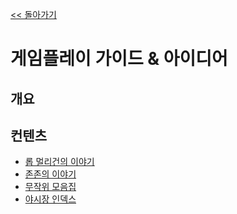 [<< 돌아가기](../readme.md)
# 게임플레이 가이드 & 아이디어

## 개요

## 컨텐츠
- [롭 멀리건의 이야기]()
- [존존의 이야기]()
- [무작위 모음집]()
- [야시장 인덱스]()